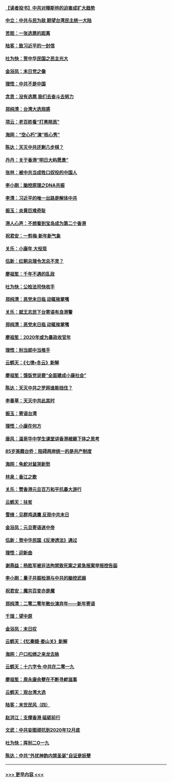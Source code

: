 #### [【读者投书】中共对穆斯林的迫害成扩大趋势](../pages/nsc993/n11791371.md?t=01151111) 
#### [中立：中共与民为敌 期望台湾民主统一大陆](../pages/nsc993/n11790392.md?t=01151111) 
#### [苦胆：一张选票的距离](../pages/nsc993/n11788914.md?t=01151111) 
#### [陆客：致习近平的一封信](../pages/nsc993/n11788867.md?t=01151111) 
#### [吐为快：贺中华民国之民主光大](../pages/nsc993/n11788618.md?t=01151111) 
#### [金浴凤：末日党之像](../pages/nsc993/n11787475.md?t=01151111) 
#### [理悟：中共不是中国](../pages/nsc993/n11787463.md?t=01151111) 
#### [念贲：没有选票  我们去奋斗去努力](../pages/nsc993/n11787398.md?t=01151111) 
#### [郑纯清：台湾大选观感](../pages/nsc993/n11786210.md?t=01151111) 
#### [项云：老百姓看“打黑除恶”](../pages/nsc993/n11785398.md?t=01151111) 
#### [海网：“空心朽”演“核心秀”](../pages/nsc993/n11783874.md?t=01151111) 
#### [陈达：天灭中共还剩几步棋？](../pages/nsc993/n11783719.md?t=01151111) 
#### [丹丹：关于香港“明日大屿愿景”](../pages/nsc993/n11783273.md?t=01151111) 
#### [张林：被中共当成牲口奴役的中国人](../pages/nsc993/n11782397.md?t=01151111) 
#### [李小刚：脑控原理之DNA共振](../pages/nsc993/n11780962.md?t=01151111) 
#### [李清：习近平的唯一出路是解体中共](../pages/nsc993/n11780866.md?t=01151111) 
#### [振玉：炎黄巨难奇耻](../pages/nsc993/n11779632.md?t=01151111) 
#### [港人心声：不想看到宝岛成为第二个香港](../pages/nsc993/n11778817.md?t=01151111) 
#### [祝君安：一剪梅‧新年新气象](../pages/nsc993/n11776340.md?t=01151111) 
#### [关乐：小康年 大役现](../pages/nsc993/n11774213.md?t=01151111) 
#### [伍新：红朝总理令怎总不灵？](../pages/nsc993/n11770813.md?t=01151111) 
#### [廖祖笙：千年不遇的乱政](../pages/nsc993/n11770373.md?t=01151111) 
#### [吐为快：公检法司快收手](../pages/nsc993/n11770359.md?t=01151111) 
#### [郑纯清：恶党末日临 动辄挨掌嘴](../pages/nsc993/n11769912.md?t=01151111) 
#### [关乐：就王志民下台寄语有良港警](../pages/nsc993/n11769903.md?t=01151111) 
#### [郑纯清：恶党末日临 动辄挨掌嘴](../pages/nsc993/n11769356.md?t=01151111) 
#### [廖祖笙：2020年或为暴政收官年](../pages/nsc993/n11768216.md?t=01151111) 
#### [理悟：别当郎中当推手](../pages/nsc993/n11768243.md?t=01151111) 
#### [云鹤天：《七律▪冬云》新解](../pages/nsc993/n11768204.md?t=01151111) 
#### [廖祖笙：饿饭党说要“全面建成小康社会”](../pages/nsc993/n11767482.md?t=01151111) 
#### [陈达：天灭中共之罗网谁能挡住？](../pages/nsc993/n11767465.md?t=01151111) 
#### [李春草：天灭中共此其时](../pages/nsc993/n11767452.md?t=01151111) 
#### [振玉：寄语台湾](../pages/nsc993/n11767432.md?t=01151111) 
#### [理悟：小康在何方](../pages/nsc993/n11767394.md?t=01151111) 
#### [唐风：温哥华中学生课堂讲香港被踢下体之思考](../pages/nsc993/n11766848.md?t=01151111) 
#### [85岁美籍台侨：阻碍两岸统一的是共产制度](../pages/nsc993/n11765043.md?t=01151111) 
#### [海网：龟蛇对鼠哭新愁](../pages/nsc993/n11764895.md?t=01151111) 
#### [林泉：香江之歌](../pages/nsc993/n11764415.md?t=01151111) 
#### [关乐：赞香港元旦百万和平抗暴大游行](../pages/nsc993/n11764382.md?t=01151111) 
#### [云鹤天：扶贫](../pages/nsc993/n11764245.md?t=01151111) 
#### [雪绮：见群鸡退鹰  反观中共末日](../pages/nsc993/n11762112.md?t=01151111) 
#### [金浴凤：元旦寄语迷中帝](../pages/nsc993/n11761788.md?t=01151111) 
#### [伍新：贺中华民国《反渗透法》通过](../pages/nsc993/n11761994.md?t=01151111) 
#### [理悟：迎新曲](../pages/nsc993/n11761152.md?t=01151111) 
#### [谢燕益：杨胜军被非法拘禁致死案之紧急报案举报控告函](../pages/nsc993/n11756134.md?t=01151111) 
#### [李小刚：量子共振检测与中共的脑控武器](../pages/nsc993/n11754518.md?t=01151111) 
#### [祝君安：魔共百变亦是魔](../pages/nsc993/n11754469.md?t=01151111) 
#### [郑纯清：二零二零年散伙演弃年——新年寄语](../pages/nsc993/n11754195.md?t=01151111) 
#### [千瑞：望中原](../pages/nsc993/n11754159.md?t=01151111) 
#### [金浴凤：末日叹](../pages/nsc993/n11752359.md?t=01151111) 
#### [云鹤天：《忆秦娥‧娄山关》新解](../pages/nsc993/n11752348.md?t=01151111) 
#### [海网：户口松绑之来龙去脉](../pages/nsc993/n11752328.md?t=01151111) 
#### [云鹤天：十六字令‧中共在二零一九](../pages/nsc993/n11752305.md?t=01151111) 
#### [廖祖笙：周永康余孽在不断寻衅滋事](../pages/nsc993/n11751013.md?t=01151111) 
#### [云鹤天：观台湾大选](../pages/nsc993/n11751007.md?t=01151111) 
#### [陆客：末世民风（四）](../pages/nsc993/n11749203.md?t=01151111) 
#### [赵洪江：支撑香港 砥砺前行](../pages/nsc993/n11748482.md?t=01151111) 
#### [文武：中共妄图顽抗到2020年12月底](../pages/nsc993/n11748446.md?t=01151111) 
#### [吐为快：挥别二O一九](../pages/nsc993/n11748411.md?t=01151111) 
#### [陈达：中共“外扰神韵内禁圣诞”自证是妖孽](../pages/nsc993/n11748226.md?t=01151111) 

----
#### [ >>> 更早内容 <<< ](../indexes/nsc993-earlier.md)
